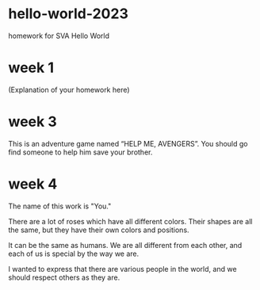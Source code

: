 # hello-world-2023
 homework for SVA Hello World

# week 1
(Explanation of your homework here)

# week 3 
This is an adventure game named “HELP ME, AVENGERS”.
You should go find someone to help him save your brother.

# week 4
The name of this work is "You."

There are a lot of roses which have all different colors. Their shapes are all the same, but they have their own colors and positions.

It can be the same as humans.
We are all different from each other, and each of us is special by the way we are. 

I wanted to express that there are various people in the world, and we should respect others as they are.
